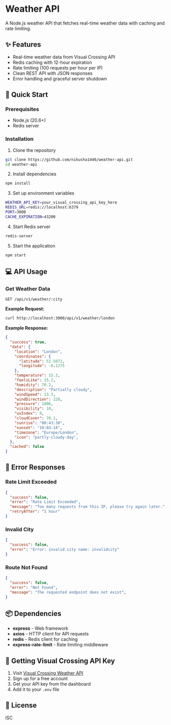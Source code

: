 # Weather API

A Node.js weather API that fetches real-time weather data with caching and rate limiting.

## ✨ Features

- Real-time weather data from Visual Crossing API
- Redis caching with 12-hour expiration
- Rate limiting (100 requests per hour per IP)
- Clean REST API with JSON responses
- Error handling and graceful server shutdown

## 🚀 Quick Start

### Prerequisites

- Node.js (20.6+)
- Redis server

### Installation

1. Clone the repository
```bash
git clone https://github.com/nikusha1446/weather-api.git
cd weather-api
```

2. Install dependencies
```bash
npm install
```

3. Set up environment variables
```bash
WEATHER_API_KEY=your_visual_crossing_api_key_here
REDIS_URL=redis://localhost:6379
PORT=3000
CACHE_EXPIRATION=43200
```

4. Start Redis server
```bash
redis-server
```

5. Start the application
```bash
npm start
```

## 💻 API Usage

### Get Weather Data

```
GET /api/v1/weather/:city
```

**Example Request:**
```bash
curl http://localhost:3000/api/v1/weather/london
```

**Example Response:**
```json
{
  "success": true,
  "data": {
    "location": "London",
    "coordinates": {
      "latitude": 51.5072,
      "longitude": -0.1275
    },
    "temperature": 15.3,
    "feelsLike": 15.2,
    "humidity": 70.2,
    "description": "Partially cloudy",
    "windSpeed": 13.3,
    "windDirection": 228,
    "pressure": 1006,
    "visibility": 10,
    "uvIndex": 0,
    "cloudCover": 70.1,
    "sunrise": "06:43:38",
    "sunset": "19:03:14",
    "timezone": "Europe/London",
    "icon": "partly-cloudy-day",    
  },
  "cached": false
}
```

## 🛑 Error Responses

### Rate Limit Exceeded
```json
{
  "success": false,
  "error": "Rate Limit Exceeded",
  "message": "Too many requests from this IP, please try again later.",
  "retryAfter": "1 hour"
}
```

### Invalid City
```json
{
  "success": false,
  "error": "Error: invalid city name: invalidcity"
}
```

### Route Not Found
```json
{
  "success": false,
  "error": "Not Found",
  "message": "The requested endpoint does not exist",
}
```

## 📦 Dependencies

- **express** - Web framework
- **axios** - HTTP client for API requests
- **redis** - Redis client for caching
- **express-rate-limit** - Rate limiting middleware

## 🔑 Getting Visual Crossing API Key

1. Visit [Visual Crossing Weather API](https://www.visualcrossing.com/weather-api)
2. Sign up for a free account
3. Get your API key from the dashboard
4. Add it to your `.env` file

## 📄 License

ISC
